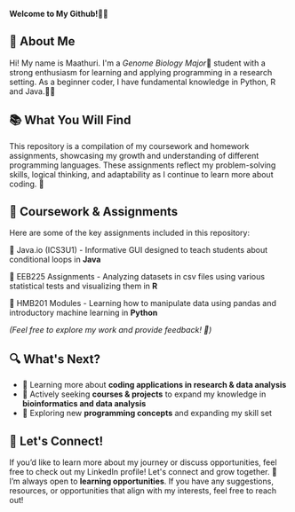 **Welcome to My Github!👋✨**

## 🌱 About Me

Hi! My name is Maathuri. I'm a *Genome Biology Major*🧬 student with a strong enthusiasm for learning and applying programming in a research setting.
As a beginner coder, I have fundamental knowledge in Python, R and Java.👩‍💻

## 📚 What You Will Find

This repository is a compilation of my coursework and homework assignments, showcasing my growth and understanding of different programming languages. 
These assignments reflect my problem-solving skills, logical thinking, and adaptability as I continue to learn more about coding. 💭

## 📝 Coursework & Assignments

Here are some of the key assignments included in this repository:

📎 Java.io (ICS3U1) - Informative GUI designed to teach students about conditional loops in **Java**

📎 EEB225 Assignments - Analyzing datasets in csv files using various statistical tests and visualizing them in **R**

🌟 HMB201 Modules - Learning how to manipulate data using pandas and introductory machine learning in **Python**

_(Feel free to explore my work and provide feedback! 🚀)_

## 🔍 What's Next?
- 🧠 Learning more about **coding applications in research & data analysis**
- 🎯 Actively seeking **courses & projects** to expand my knowledge in **bioinformatics and data analysis**
- 🚀 Exploring new **programming concepts** and expanding my skill set

## 🤝 Let's Connect! 
If you’d like to learn more about my journey or discuss opportunities, feel free to check out my LinkedIn profile! Let's connect and grow together. 🔬
I’m always open to **learning opportunities**. If you have any suggestions, resources, or opportunities that align with my interests, feel free to reach out! 

<!--
**maathurii/maathurii** is a ✨ _special_ ✨ repository because its `README.md` (this file) appears on your GitHub profile.

Here are some ideas to get you started:

- 🔭 I’m currently working on ...
- 🌱 I’m currently learning ...
- 👯 I’m looking to collaborate on ...
- 🤔 I’m looking for help with ...
- 💬 Ask me about ...
- 📫 How to reach me: ...
- 😄 Pronouns: ...
- ⚡ Fun fact: ...
-->
